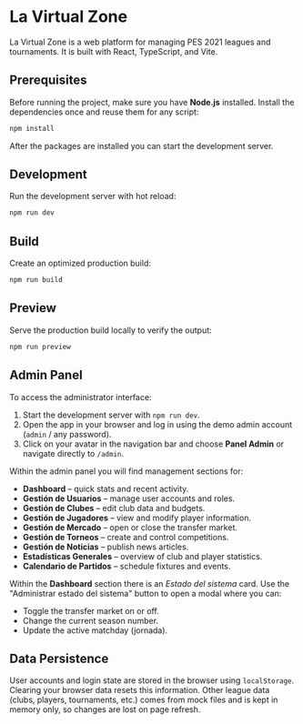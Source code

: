# La Virtual Zone

La Virtual Zone is a web platform for managing PES 2021 leagues and tournaments. It is built with React, TypeScript, and Vite.

## Prerequisites

Before running the project, make sure you have **Node.js** installed. Install the dependencies once and reuse them for any script:

```bash
npm install
```

After the packages are installed you can start the development server.

## Development

Run the development server with hot reload:

```bash
npm run dev
```

## Build

Create an optimized production build:

```bash
npm run build
```

## Preview

Serve the production build locally to verify the output:

```bash
npm run preview
```

## Admin Panel

To access the administrator interface:

1. Start the development server with `npm run dev`.
2. Open the app in your browser and log in using the demo admin account (`admin` / any password).
3. Click on your avatar in the navigation bar and choose **Panel Admin** or navigate directly to `/admin`.

Within the admin panel you will find management sections for:

- **Dashboard** – quick stats and recent activity.
- **Gestión de Usuarios** – manage user accounts and roles.
- **Gestión de Clubes** – edit club data and budgets.
- **Gestión de Jugadores** – view and modify player information.
- **Gestión de Mercado** – open or close the transfer market.
- **Gestión de Torneos** – create and control competitions.
- **Gestión de Noticias** – publish news articles.
- **Estadísticas Generales** – overview of club and player statistics.
- **Calendario de Partidos** – schedule fixtures and events.

Within the **Dashboard** section there is an _Estado del sistema_ card. Use the
"Administrar estado del sistema" button to open a modal where you can:

- Toggle the transfer market on or off.
- Change the current season number.
- Update the active matchday (jornada).

## Data Persistence

User accounts and login state are stored in the browser using `localStorage`. Clearing your browser data resets this information. Other league data (clubs, players, tournaments, etc.) comes from mock files and is kept in memory only, so changes are lost on page refresh.
